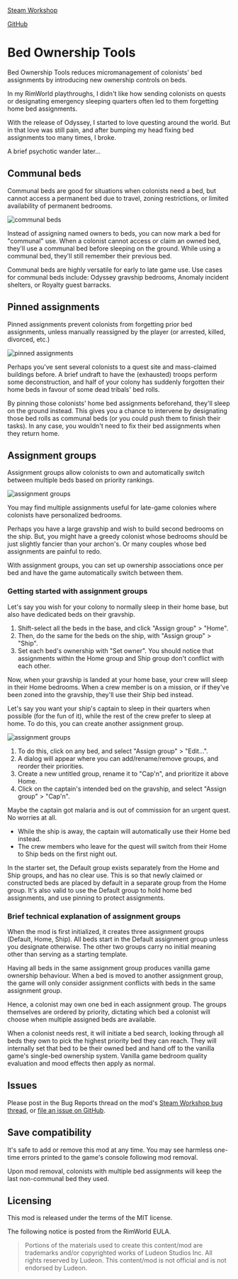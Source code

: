 [Steam Workshop](https://steamcommunity.com/sharedfiles/filedetails/?id=3558407174)

[GitHub](https://github.com/p0lymeric/RimWorldBedOwnershipTools/releases)

# Bed Ownership Tools

Bed Ownership Tools reduces micromanagement of colonists' bed assignments by introducing new ownership controls on beds.

In my RimWorld playthroughs, I didn't like how sending colonists on quests or designating emergency sleeping quarters often led to them forgetting home bed assignments.

With the release of Odyssey, I started to love questing around the world. But in that love was still pain, and after bumping my head fixing bed assignments too many times, I broke.

A brief psychotic wander later...

## Communal beds

Communal beds are good for situations when colonists need a bed, but cannot access a permanent bed due to travel, zoning restrictions, or limited availability of permanent bedrooms.

![communal beds](Development/Promo/Communal.png)

Instead of assigning named owners to beds, you can now mark a bed for "communal" use. When a colonist cannot access or claim an owned bed, they'll use a communal bed before sleeping on the ground. While using a communal bed, they'll still remember their previous bed.

Communal beds are highly versatile for early to late game use. Use cases for communal beds include: Odyssey gravship bedrooms, Anomaly incident shelters, or Royalty guest barracks.

## Pinned assignments

Pinned assignments prevent colonists from forgetting prior bed assignments, unless manually reassigned by the player (or arrested, killed, divorced, etc.)

![pinned assignments](Development/Promo/Pinned.png)

Perhaps you've sent several colonists to a quest site and mass-claimed buildings before. A brief undraft to have the (exhausted) troops perform some deconstruction, and half of your colony has suddenly forgotten their home beds in favour of some dead tribals' bed rolls.

By pinning those colonists' home bed assignments beforehand, they'll sleep on the ground instead. This gives you a chance to intervene by designating those bed rolls as communal beds (or you could push them to finish their tasks). In any case, you wouldn't need to fix their bed assignments when they return home.

## Assignment groups

Assignment groups allow colonists to own and automatically switch between multiple beds based on priority rankings.

![assignment groups](Development/Promo/AssignmentGroup.png)

You may find multiple assignments useful for late-game colonies where colonists have personalized bedrooms.

Perhaps you have a large gravship and wish to build second bedrooms on the ship. But, you might have a greedy colonist whose bedrooms should be just slightly fancier than your archon's. Or many couples whose bed assignments are painful to redo.

With assignment groups, you can set up ownership associations once per bed and have the game automatically switch between them.

### Getting started with assignment groups

Let's say you wish for your colony to normally sleep in their home base, but also have dedicated beds on their gravship.

1. Shift-select all the beds in the base, and click "Assign group" > "Home".
2. Then, do the same for the beds on the ship, with "Assign group" > "Ship".
3. Set each bed's ownership with "Set owner". You should notice that assignments within the Home group and Ship group don't conflict with each other.

Now, when your gravship is landed at your home base, your crew will sleep in their Home bedrooms.
When a crew member is on a mission, or if they've been zoned into the gravship, they'll use their Ship bed instead.

Let's say you want your ship's captain to sleep in their quarters when possible (for the fun of it), while the rest of the crew prefer to sleep at home. To do this, you can create another assignment group.

![assignment groups](Development/Promo/AssignmentGroupEditDialog.png)

1. To do this, click on any bed, and select "Assign group" > "Edit...".
2. A dialog will appear where you can add/rename/remove groups, and reorder their priorities.
3. Create a new untitled group, rename it to "Cap'n", and prioritize it above Home.
4. Click on the captain's intended bed on the gravship, and select "Assign group" > "Cap'n".

Maybe the captain got malaria and is out of commission for an urgent quest. No worries at all.
- While the ship is away, the captain will automatically use their Home bed instead.
- The crew members who leave for the quest will switch from their Home to Ship beds on the first night out.

In the starter set, the Default group exists separately from the Home and Ship groups, and has no clear use.
This is so that newly claimed or constructed beds are placed by default in a separate group from the Home group.
It's also valid to use the Default group to hold home bed assignments, and use pinning to protect assignments.

### Brief technical explanation of assignment groups

When the mod is first initialized, it creates three assignment groups (Default, Home, Ship).
All beds start in the Default assignment group unless you designate otherwise. The other two groups carry no initial meaning other than serving as a starting template.

Having all beds in the same assignment group produces vanilla game ownership behaviour. When a bed is moved to another assignment group, the game will only consider assignment conflicts with beds in the same assignment group.

Hence, a colonist may own one bed in each assignment group. The groups themselves are ordered by priority, dictating which bed a colonist will choose when multiple assigned beds are available.

When a colonist needs rest, it will initiate a bed search, looking through all beds they own to pick the highest priority bed they can reach. They will internally set that bed to be their owned bed and hand off to the vanilla game's single-bed ownership system. Vanilla game bedroom quality evaluation and mood effects then apply as normal.

## Issues
Please post in the Bug Reports thread on the mod's [Steam Workshop bug thread](https://steamcommunity.com/workshop/filedetails/discussion/3558407174/600787986327757372/), or [file an issue on GitHub](https://github.com/p0lymeric/RimWorldBedOwnershipTools/issues).

## Save compatibility
It's safe to add or remove this mod at any time. You may see harmless one-time errors printed to the game's console following mod removal.

Upon mod removal, colonists with multiple bed assignments will keep the last non-communal bed they used.

## Licensing
This mod is released under the terms of the MIT license.

The following notice is posted from the RimWorld EULA.
> Portions of the materials used to create this content/mod are trademarks and/or copyrighted works of Ludeon Studios Inc. All rights reserved by Ludeon. This content/mod is not official and is not endorsed by Ludeon.
